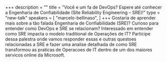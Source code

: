 +++
description = ""
title = "Você e um fa de DevOps? Espere até conhecer a Engenharia de Confiabilidade (Site Reliability Engineering – SRE)!"
type = "new-talk"
speakers = [
        "marcelo-bellinaso",
]
+++
Gostaria de aprender mais sobre a tão falada Engenharia de Confiabilidade (SRE)? Curioso para entender como DevOps e SRE se relacionam? Interessado em entender como SRE impacta o modelo traditional de Operações de IT? Participe dessa palestra onde vamos responder essas e outras questoes relacionadas a SRE e fazer uma analise detalhada de como SRE transformou as praticas de Operacoes de IT dentro de um dos maiores servicos online da Microsoft.
